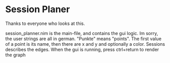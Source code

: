 # Session Planer

Thanks to everyone who looks at this.

session_planner.nim is the main-file, and contains the gui logic.
Im sorry, the user strings are all in german. "Punkte" means "points".
The first value of a point is its name, then there are x and y and optionally a
color.
Sessions describes the edges. When the gui is running, press ctrl+return to
render the graph
